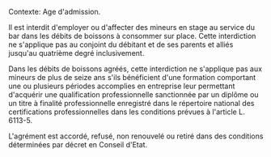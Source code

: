 Contexte: Age d'admission.

Il est interdit d'employer ou d'affecter des mineurs en stage au service du bar dans les débits de boissons à consommer sur place. Cette interdiction ne s'applique pas au conjoint du débitant et de ses parents et alliés jusqu'au quatrième degré inclusivement.

Dans les débits de boissons agréés, cette interdiction ne s'applique pas aux mineurs de plus de seize ans s'ils bénéficient d'une formation comportant une ou plusieurs périodes accomplies en entreprise leur permettant d'acquérir une qualification professionnelle sanctionnée par un diplôme ou un titre à finalité professionnelle enregistré dans le répertoire national des certifications professionnelles dans les conditions prévues à l'article L. 6113-5.

L'agrément est accordé, refusé, non renouvelé ou retiré dans des conditions déterminées par décret en Conseil d'Etat.